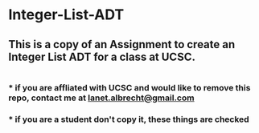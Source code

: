 # Integer-List-ADT
## This is a copy of an Assignment to create an Integer List ADT for a class at UCSC.
# 


### * if you are affliated with UCSC and would like to remove this repo, contact me at lanet.albrecht@gmail.com
### * if you are a student don't copy it, these things are checked
